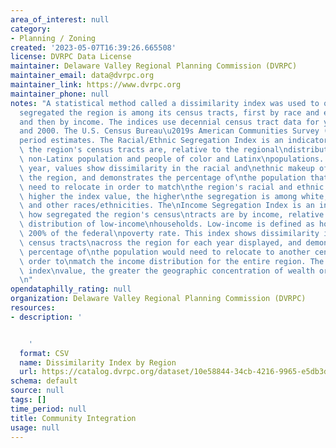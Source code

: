 ```yaml
---
area_of_interest: null
category:
- Planning / Zoning
created: '2023-05-07T16:39:26.665508'
license: DVRPC Data License
maintainer: Delaware Valley Regional Planning Commission (DVRPC)
maintainer_email: data@dvrpc.org
maintainer_link: https://www.dvrpc.org
maintainer_phone: null
notes: "A statistical method called a dissimilarity index was used to quantify how\n\
  segregated the region is among its census tracts, first by race and ethnicity,\n\
  and then by income. The indices use decennial census tract data for years 1990\n\
  and 2000. The U.S. Census Bureau\u2019s American Communities Survey (ACS) five-year\n\
  period estimates. The Racial/Ethnic Segregation Index is an indicator of how\nsegregated\
  \ the region's census tracts are, relative to the regional\ndistribution of white,\
  \ non-Latinx population and people of color and Latinx\npopulations. In a given\
  \ year, values show dissimilarity in the racial and\nethnic makeup of tracts across\
  \ the region, and demonstrates the percentage of\nthe population that would, theoretically,\
  \ need to relocate in order to match\nthe region's racial and ethnic makeup. The\
  \ higher the index value, the higher\nthe segregation is among white, non-Latinx\
  \ and other races/ethnicities. The\nIncome Segregation Index is an indicator of\
  \ how segregated the region's census\ntracts are by income, relative to the regional\
  \ distribution of low-income\nhouseholds. Low-income is defined as households below\
  \ 200% of the federal\npoverty rate. This index shows dissimilarity in income for\
  \ census tracts\nacross the region for each year displayed, and demonstrates what\
  \ percentage of\nthe population would need to relocate to another census tract in\
  \ order to\nmatch the income distribution for the entire region. The higher the\
  \ index\nvalue, the greater the geographic concentration of wealth or poverty.\n\
  \n"
opendataphilly_rating: null
organization: Delaware Valley Regional Planning Commission (DVRPC)
resources:
- description: '


    '
  format: CSV
  name: Dissimilarity Index by Region
  url: https://catalog.dvrpc.org/dataset/10e58844-34cb-4216-9965-e5db3d12c494/resource/94895009-5d3c-4223-8bab-baf4f1259dd7/download/community_integration.dissimilarity_index_by_region.csv
schema: default
source: null
tags: []
time_period: null
title: Community Integration
usage: null
---
```

